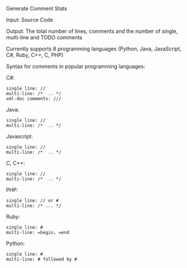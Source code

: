 Generate Comment Stats 

Input: Source Code 

Output: The total number of lines, comments and the number of single, multi-line and TODO comments 

Currently supports 8 programming languages (Python, Java, JavaScript, C#, Ruby, C++, C, PHP)

Syntax for comments in popular programming languages:

C#:

	single line: //
	multi-line: /*  .. */
	xml-doc comments: ///

Java:

	single line: //
	multi-line: /*  .. */

Javascript:

	single line: //
	multi-line: /*  .. */

C, C++:

	single line: //
	multi-line: /*  .. */


PHP:

	single line: // or #
	multi-line: /* ... */

Ruby:

	single line: #
	multi-line: =begin, =end

Python:

	single line: #
	multi-line: # followed by #
